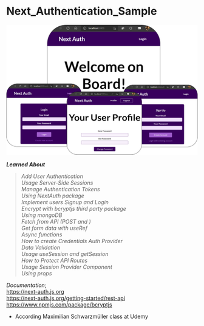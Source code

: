 # Next_Authentication_Sample

![](preview.png)

  
**_Learned About_**  
> _Add User Authentication_  
_Usage Server-Side Sessions_  
_Manage Authentication Tokens_  
_Using NextAuth package_  
_Implement users Signup and Login_  
_Encrypt with bcryptjs third party package_  
_Using mongoDB_  
_Fetch from API (POST and )_  
_Get form data with useRef_  
_Async functions_  
_How to create Credentials Auth Provider_  
_Data Validation_  
_Usage useSession and getSession_  
_How to Protect API Routes_  
_Usage Session Provider Component_  
_Using props_  

_Documentation_;  
https://next-auth.js.org  
https://next-auth.js.org/getting-started/rest-api  
https://www.npmjs.com/package/bcryptjs  


* According Maximilian Schwarzmüller class at Udemy
